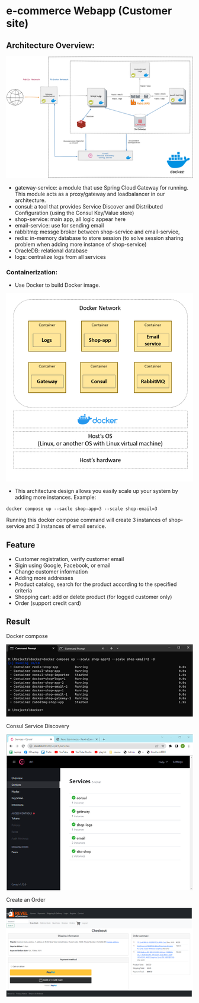 # e-commerce Webapp (Customer site)
## Architecture Overview:

![shop-system.png](shop-system.png)

- gateway-service: a module that use Spring Cloud Gateway for running. This module acts as a proxy/gateway and loadbalancer in our architecture.
- consul: a tool that provides Service Discover and Distributed Configuration (using the Consul Key/Value store)
- shop-service: main app, all logic appear here
- email-service: use for sending email
- rabbitmq: messge broker between shop-service and email-service, 
- redis: in-memory database to store session (to solve session sharing problem when adding more instance of shop-service)
- OracleDB: relational database
- logs: centralize logs from all services

### Containerization:
- Use Docker to build Docker image.

![img.png](img.png)

- This architecture design allows you easily scale up your system by adding more instances. Example: 
```
docker compose up --sacle shop-app=3 --scale shop-email=3
```
Running this docker compose command will create 3 instances of shop-service and 3 instances of email service.

## Feature
- Customer registration, verify customer email
- Sigin using Google, Facebook, or email
- Change customer information
- Adding more addresses
- Product catalog,  search for the product according to the specified criteria
- Shopping cart: add or delete product (for logged customer only)
- Order (support credit card)

## Result
Docker compose

![img_1.png](img_1.png)

Consul Service Discovery

![img_2.png](img_2.png)

Create an Order

![img_3.png](img_3.png)
